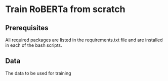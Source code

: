 # Train RoBERTa from scratch 

## Prerequisites
All required packages are listed in the requirements.txt file and are installed in each of the bash scripts.

## Data
The data to be used for training 
